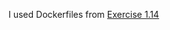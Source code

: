 I used Dockerfiles from [Exercise 1.14](https://github.com/MonitorPC/devops_docker/tree/main/Exercises/1.14)
